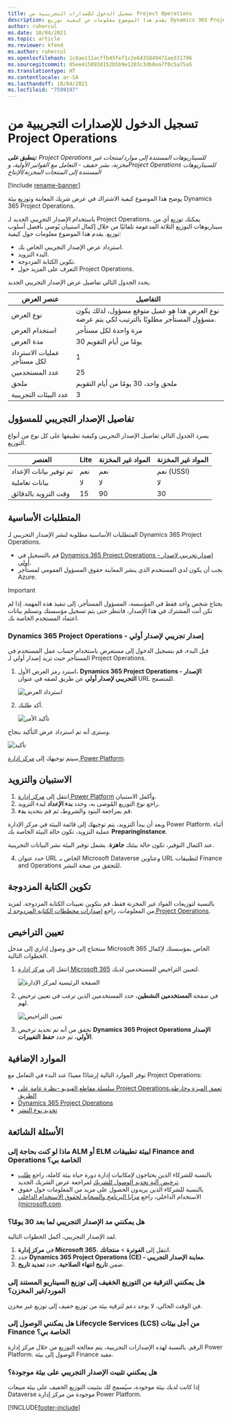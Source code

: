 ```yaml
---
title: تسجيل الدخول للإصدارات التجريبية من Project Operations
description: يقدم هذا الموضوع معلومات عن كيفية توزيع Dynamics 365 Project Operations.
author: ruhercul
ms.date: 10/04/2021
ms.topic: article
ms.reviewer: kfend
ms.author: ruhercul
ms.openlocfilehash: 1c8ae111acffb45fef1c2e6435849471ae331796
ms.sourcegitcommit: 05ee415093d152b5b9e1203c3db0ea7f0c5a75a5
ms.translationtype: HT
ms.contentlocale: ar-SA
ms.lasthandoff: 10/04/2021
ms.locfileid: "7599197"
---
```

# <a name="sign-up-for-project-operations-trials"></a>تسجيل الدخول للإصدارات التجريبية من Project Operations 

_**ينطبق على:** Project Operations للسيناريوهات المستندة إلى موارد/منتجات غير مخزنة‬، نشر خفيف - التعامل مع الفواتير الأولية‬، وProject Operations للسيناريوهات المستندة إلى المنتجات المخزنة/الإنتاج_ 

[!include [rename-banner](~/includes/cc-data-platform-banner.md)]

يوضح هذا الموضوع كيفية الاشتراك في عرض شريك المعاينة وتوزيع بيئة Dynamics 365 Project Operations.

باستخدام الإصدار التجريبي الجديد لـ Project Operations، يمكنك توزيع أي من سيناريوهات التوزيع الثلاثة المدعومة تلقائيًا من خلال إكمال استبيان يُوصي بأفضل أسلوب توزيع. يقدم هذا الموضوع معلومات حول كيفية:

- استرداد عرض الإصدار التجريبي الخاص بك.
- البدء التزويد.
- تكوين الكتابة المزدوجة.
- التعرف على المزيد حول Project Operations. 

يحدد الجدول التالي تفاصيل عرض الإصدار التجريبي الجديد.

| **عنصر العرض**               | **التفاصيل**                                  |
|------------------------------|----------------------------------------------|
| نوع العرض                   | نوع العرض هذا هو عميل متوقع مسؤول، لذلك يكون مسؤول المستأجر مطلوبًا بالترتيب لكي يتم عرضه. |
| استخدام العرض                    | مرة واحدة لكل مستأجر                          |
| مدة العرض               | 30 يومًا من أيام التقويم                             |
| عمليات الاسترداد لكل مستأجر       | 1                                             |
| عدد المستخدمين              | 25                                           |
| ملحق                    | ملحق واحد، 30 يومًا من أيام التقويم               |
| عدد البيئات التجريبية | 3                                             |


## <a name="admin-trial-details"></a>تفاصيل الإصدار التجريبي للمسؤول
يسرد الجدول التالي تفاصيل الإصدار التجريبي وكيفية تطبيقها على كل نوع من أنواع التوزيع.

| **العنصر**                      | **Lite**                                     | **المواد غير المخزنة** | **المواد غير المخزنة** |
|-------------------------------|----------------------------------------------|---------------------------|-----------------------|
| تم توفير بيانات الإعداد           | نعم                                           | نعم                        | نعم (USSI)            |
| بيانات تعاملية‬            | لا                                            | لا                         | لا                     |
| وقت التزويد بالدقائق  | 15                                           | 90                        | 30                    |
 
## <a name="prerequisites"></a>المتطلبات الأساسية
المتطلبات الأساسية مطلوبة لنشر الإصدار التجريبي لـ Dynamics 365 Project Operations.

- قم بالتسجيل في [Dynamics 365 Project Operations - إصدار تجريبي لإصدار أولي](https://www.aka.ms/try-po).
- يجب أن يكون لدي المستخدم الذي ينشر المعاينة حقوق المسؤول العمومي لمستأجر Azure.

> [!IMPORTANT]
> يحتاج شخص واحد فقط في المؤسسة، المسؤول المستأجر، إلى تنفيذ هذه المهمة. إذا لم تكن أنت المشترك في هذا الإصدار، فانتظر حتى يتم تسجيل مؤسستك وتستلم بيانات اعتماد المستخدم الخاصة بك.

### <a name="dynamics-365-project-operations---preview-trial"></a>Dynamics 365 Project Operations - إصدار تجريبي لإصدار أولي 

قبل البدء، قم بتسجيل الدخول إلى مستعرض باستخدام حساب عمل المستخدم في المستأجر حيث تريد إصدار أولي لـ Project Operations.

1. استرد رمز العرض الأول، **Dynamics 365 Project Operations - الإصدار التجريبي لإصدار أولي** عن طريق لصقه في عنوان URL للمتصفح.

    ![استرداد العرض](./media/16RedeemFirstOfferNew.png)

2. أكد طلبك.

    ![تأكيد الأمر](./media/17ConfirmOrderNew.png)

  وسترى أنه تم استرداد عرض التأكيد بنجاح.

   ![تأكيد](./media/18OrderConfirmationNew.png)

  سيتم توجيهك إلى [مركز إدارة Power Platform](https://admin.powerplatform.microsoft.com/projectoperationstrial).

## <a name="questionnaire-and-provisioning"></a>الاستبيان والتزويد

1.  انتقل إلى [مركز إدارة Power Platform](https://admin.powerplatform.com/projectoperationstrial) وأكمل الاستبيان.  
2.  راجع نوع التوزيع المُوصى به، وحدد **بدء الإعداد** لبدء التزويد.
3.  قم بمراجعة البنود والشروط، ثم قم بتحديد **بدء**.

   وبعد أن يبدأ التزويد، يتم توجيهك إلى قائمة البيئة في مركز الإدارة Power Platform. أثناء عملية التزويد، تكون حالة البيئة الخاصة بك **PreparingInstance**.
 
  عند اكتمال التوفير، تكون حالة بيئتك **جاهزة**. يشمل توفير البيئة نشر البيانات التجريبية.
 
4.  حدد عنوان URL الخاص بـ Microsoft Dataverse وعناوين URL لتطبيقات Finance and Operations للتحقق من صحة النشر.

## <a name="configuring-dual-write"></a>تكوين الكتابة المزدوجة
بالنسبة لتوزيعات المواد غير المخزنة فقط، قم بتكوين تعيينات الكتابة المزدوجة. لمزيد من المعلومات، راجع [إصدارات مخططات الكتابة المزدوجة لـ Project Operations](resource-dual-write-maps.md).

## <a name="assign-licenses"></a>تعيين التراخيص

ستحتاج إلى حق وصول إداري إلى مدخل Microsoft 365 الخاص بمؤسستك لإكمال الخطوات التالية.

1. انتقل إلى [مركز إدارة Microsoft 365](https://portal.office.com/) لتعيين التراخيص للمستخدمين لديك.

   ![الصفحة الرئيسية لمركز الإدارة](./media/14AdminPortal.png)

2. في صفحة **المستخدمين النشطين**، حدد المستخدمين الذين ترغب في تعيين ترخيص لهم.

   ![تعيين التراخيص](./media/15AssignLicenses.png)

3. تحقق من أنه تم تحديد ترخيص **Dynamics 365 Project Operations الإصدار الأولي**، ثم حدد **حفظ التغييرات**.

## <a name="additional-resources"></a>الموارد الإضافية

توفر الموارد التالية إرشادًا مفيدًا عند البدء في التعامل مع Project Operations:

- [سلسلة مقاطع الفيديو -نظرة عامة على Project Operations،تعمق الميزة وخارطة الطريق](https://youtube.com/playlist?list=PLcakwueIHoT_LJ3Fr1tHnkPk5lioqE6uH)
- [Dynamics 365 Project Operations](/learn/modules/examine-dynamics-365-project-operations/)
- [تحديد نوع النشر](determine-deployment-type.md)

## <a name="frequently-asked-questions"></a>الأسئلة الشائعة

### <a name="what-if-i-require-alm-or-elm-for-my-finance-and-operations-apps-environment"></a>ماذا لو كنت بحاجة إلى ALM أو ELM لبيئة تطبيقات Finance and Operations الخاصة بي؟

- بالنسبة للشركاء الذين يحتاجون لإمكانيات إدارة دورة حياة بيئة كاملة، راجع [طلب ترخيص آلية تحديد الوصول للشريك](https://experience.dynamics.com/requestlicense) لمراجعة عرض الشريك الجديد. 
- بالنسبة للشركاء الذين يريدون الحصول على مزيد من المعلومات حول حقوق الاستخدام الداخلي، راجع [مزايا البرنامج والسحابة لحقوق الاستخدام الداخلي (microsoft.com](https://partner.microsoft.com/membership/internal-use-software).

### <a name="can-i-extend-my-trial-beyond-30-days"></a>هل يمكنني مد الإصدار التجريبي لما بعد 30 يومًا؟
لمد الإصدار التجريبي، أكمل الخطوات التالية.

1. في **مركز إدارة Microsoft 365**، انتقل إلى **الفوترة** > **منتجاتك**.
2. حدد **Dynamics 365 Project Operations (CE) - معاينة الإصدار التجريبي**.
3. ضمن **تاريخ انتهاء الصلاحية**، حدد **تمديد تاريخ**.

### <a name="can-i-upgrade-from-the-lite-deployment-to-the-resourcenon-stocked-based-scenario-deployment"></a>هل يمكنني الترقية من التوزيع الخفيف إلى توزيع السيناريو المستند إلى المورد/غير المخزن؟
في الوقت الحالي، لا يوجد دعم لترقية بيئة من توزيع خفيف إلى توزيع غير مخزن.

### <a name="can-i-access-lifecycle-services-lcs-for-my-finance-environments"></a>هل يمكنني الوصول إلى Lifecycle Services (LCS) من أجل بيئات Finance الخاصة بي؟  
الرقم. بالنسبة لهذه الإصدارات التجريبية، يتم معالجة التوزيع من خلال مركز إدارة Power Platform. الوصول إلى بيئة Finance مقيد.

### <a name="can-i-install-my-trial-on-an-existing-environment"></a>هل يمكنني تثبيت الإصدار التجريبي على بيئة موجودة؟
إذا كانت لديك بيئة موجودة، سيُسمح لك بتثبيت التوزيع الخفيف على بيئة مبيعات Dataverse موجودة من مركز إدارة Power Platform.

[!INCLUDE[footer-include](../includes/footer-banner.md)]
